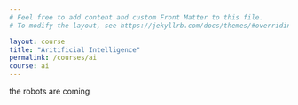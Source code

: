 ```yaml
---
# Feel free to add content and custom Front Matter to this file.
# To modify the layout, see https://jekyllrb.com/docs/themes/#overriding-theme-defaults

layout: course
title: "Aritificial Intelligence"
permalink: /courses/ai
course: ai
---
```


the robots are coming
